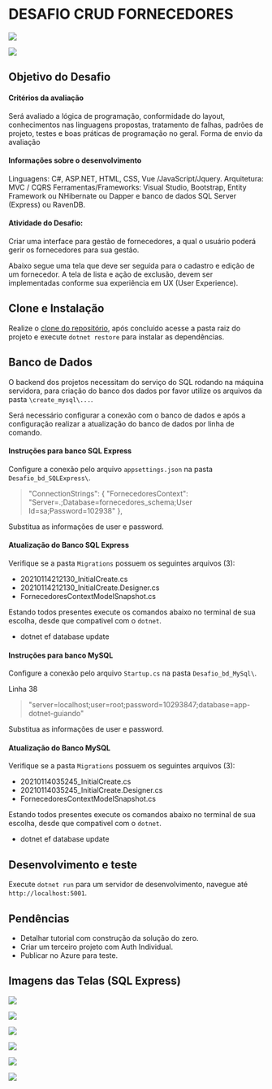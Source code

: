 # DESAFIO CRUD FORNECEDORES

![](imagens/tela01_sqlexpress.png)

![](imagens/tela01_mysql.png)

## Objetivo do Desafio

#### Critérios da avaliação

Será avaliado a lógica de programação, conformidade do layout, conhecimentos nas linguagens propostas,
tratamento de falhas, padrões de projeto, testes e boas práticas de programação no geral.
Forma de envio da avaliação

#### Informações sobre o desenvolvimento

Linguagens: C#, ASP.NET, HTML, CSS, Vue /JavaScript/Jquery.
Arquitetura: MVC / CQRS
Ferramentas/Frameworks: Visual Studio, Bootstrap, Entity Framework ou NHibernate ou Dapper e
banco de dados SQL Server (Express) ou RavenDB.

#### Atividade do Desafio:

Criar uma interface para gestão de fornecedores, a qual o usuário poderá gerir os fornecedores para sua gestão.

Abaixo segue uma tela que deve ser seguida para o cadastro e edição de um fornecedor. A tela de lista e ação
de exclusão, devem ser implementadas conforme sua experiência em UX (User Experience).

## Clone e Instalação

Realize o [clone do repositório](https://docs.github.com/pt/free-pro-team@latest/github/creating-cloning-and-archiving-repositories/cloning-a-repository), após concluído acesse a pasta raiz do projeto e execute `dotnet restore` para instalar as dependências.

## Banco de Dados

O backend dos projetos necessitam do serviço do SQL rodando na máquina servidora, para criação do banco dos dados por favor utilize os arquivos da pasta `\create_mysql\...`.

Será necessário configurar a conexão com o banco de dados e após a configuração realizar a atualização do banco de dados por linha de comando.

#### Instruções para banco SQL Express

Configure a conexão pelo arquivo `appsettings.json` na pasta `Desafio_bd_SQLExpress\`.

>   "ConnectionStrings": {
    "FornecedoresContext": "Server=.;Database=fornecedores_schema;User Id=sa;Password=102938"
  },

Substitua as informações de user e password.

#### Atualização do Banco SQL Express

Verifique se a pasta `Migrations` possuem os seguintes arquivos (3):

* 20210114212130_InitialCreate.cs
* 20210114212130_InitialCreate.Designer.cs
* FornecedoresContextModelSnapshot.cs

Estando todos presentes execute os comandos abaixo no terminal de sua escolha, desde que compativel com o `dotnet`.

* dotnet ef database update

#### Instruções para banco MySQL

Configure a conexão pelo arquivo `Startup.cs` na pasta `Desafio_bd_MySql\`.

Linha 38

>   "server=localhost;user=root;password=10293847;database=app-dotnet-guiando"

Substitua as informações de user e password.

#### Atualização do Banco MySQL

Verifique se a pasta `Migrations` possuem os seguintes arquivos (3):

* 20210114035245_InitialCreate.cs
* 20210114035245_InitialCreate.Designer.cs
* FornecedoresContextModelSnapshot.cs

Estando todos presentes execute os comandos abaixo no terminal de sua escolha, desde que compativel com o `dotnet`.

* dotnet ef database update


## Desenvolvimento e teste

Execute `dotnet run` para um servidor de desenvolvimento, navegue até `http://localhost:5001`. 


## Pendências

- Detalhar tutorial com construção da solução do zero.
- Criar um terceiro projeto com Auth Individual.
- Publicar no Azure para teste.

## Imagens das Telas (SQL Express)

![](imagens/tela01_sqlexpress.png)

![](imagens/tela02_sqlexpress.png)

![](imagens/tela03_sqlexpress.png)

![](imagens/tela04_sqlexpress.png)

![](imagens/tela05_sqlexpress.png)

![](imagens/tela06_sqlexpress.png)
